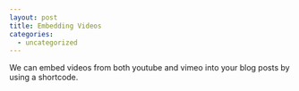 ```yaml
---
layout: post
title: Embedding Videos
categories:
  - uncategorized
---
```



We can embed videos from both youtube and vimeo into your blog posts by using a shortcode.&nbsp;

&nbsp;